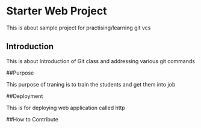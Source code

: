 # Starter Web Project

This is about sample project for practising/learning git vcs

## Introduction

This is about Introduction of Git class and addressing various git commands

##Purpose

This purpose of traning is to train the students and get them into job 

##Deployment

This is for deploying web application called http

##How to Contribute



